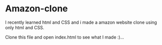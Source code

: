 # Amazon-clone
I recently learned html and CSS and i made a amazon website clone using only html and CSS.

Clone this file and open index.html to see what I made :)...
